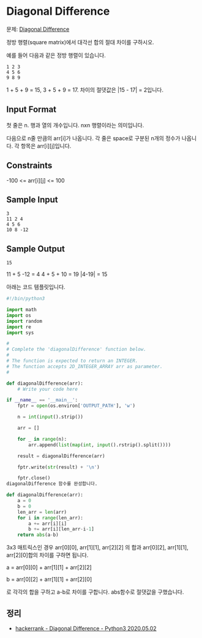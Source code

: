 # Diagonal Difference
문제: [Diagonal Difference](https://www.hackerrank.com/challenges/diagonal-difference/problem)

정방 행렬(square matrix)에서 대각선 합의 절대 차이를 구하시오.

예를 들어 다음과 같은 정방 행렬이 있습니다.
```
1 2 3
4 5 6
9 8 9
```
1 + 5 + 9 = 15, 3 + 5 + 9 = 17. 차이의 절댓값은 |15 - 17| = 2입니다.

## Input Format
첫 줄은 n. 행과 열의 개수입니다. nxn 행렬이라는 의미입니다.

다음으로 n줄 만큼의 arr[i]가 나옵니다. 각 줄은 space로 구분된 n개의 정수가 나옵니다. 각 항목은 arr[i][j]입니다.

## Constraints
-100 <= arr[i][j] <= 100

## Sample Input
```
3
11 2 4
4 5 6
10 8 -12
```
## Sample Output
```
15
```

11 + 5 -12 = 4
4 + 5 + 10 = 19
|4-19| = 15

아래는 코드 템플릿입니다.
```python
#!/bin/python3

import math
import os
import random
import re
import sys

#
# Complete the 'diagonalDifference' function below.
#
# The function is expected to return an INTEGER.
# The function accepts 2D_INTEGER_ARRAY arr as parameter.
#

def diagonalDifference(arr):
    # Write your code here

if __name__ == '__main__':
    fptr = open(os.environ['OUTPUT_PATH'], 'w')

    n = int(input().strip())

    arr = []

    for _ in range(n):
        arr.append(list(map(int, input().rstrip().split())))

    result = diagonalDifference(arr)

    fptr.write(str(result) + '\n')

    fptr.close()
diagonalDifference 함수를 완성합니다.

def diagonalDifference(arr):
    a = 0
    b = 0
    len_arr = len(arr)
    for i in range(len_arr):
        a += arr[i][i]
        b += arr[i][len_arr-i-1]
    return abs(a-b)
```
3x3 매트릭스인 경우 arr[0][0], arr[1][1], arr[2][2] 의 합과 arr[0][2], arr[1][1], arr[2][0]합의 차이를 구하면 됩니다.

a = arr[0][0] + arr[1][1] + arr[2][2]

b = arr[0][2] + arr[1][1] + arr[2][0]

로 각각의 합을 구하고 a-b로 차이를 구합니다. abs함수로 절댓값을 구했습니다.

## 정리
* [hackerrank - Diagonal Difference - Python3 2020.05.02](https://junho85.pe.kr/1525)
